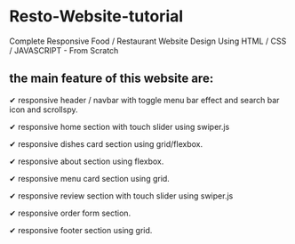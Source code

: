 # Resto-Website-tutorial
Complete Responsive Food / Restaurant Website Design Using HTML / CSS / JAVASCRIPT - From Scratch



<h2>the main feature of this website are:</h2>
<p>✔ responsive header / navbar with toggle menu bar effect and search bar icon and scrollspy.</p>
<p>✔ responsive home section with touch slider using swiper.js</p>
<p>✔ responsive dishes card section using grid/flexbox.</p>
<p>✔ responsive about section using flexbox.</p>
<p>✔ responsive menu card section using grid.</p>
<p>✔ responsive review section with touch slider using swiper.js</p>
<p>✔ responsive order form section.</p>
<p>✔ responsive footer section using grid.</p>

